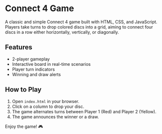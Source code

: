 # Connect 4 Game

A classic and simple Connect 4 game built with HTML, CSS, and JavaScript. Players take turns to drop colored discs into a grid, aiming to connect four discs in a row either horizontally, vertically, or diagonally.

## Features
- 2-player gameplay
- Interactive board in real-time scenarios
- Player turn indicators
- Winning and draw alerts

## How to Play
1. Open `index.html` in your browser.
2. Click on a column to drop your disc.
3. The game alternates turns between Player 1 (Red) and Player 2 (Yellow).
4. The game announces the winner or a draw.

Enjoy the game! 🎮
